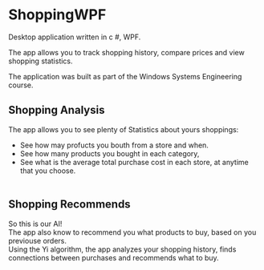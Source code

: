 ﻿# ShoppingWPF
Desktop application written in c #, WPF.

The app allows you to track shopping history, compare prices and view shopping statistics.

The application was built as part of the Windows Systems Engineering course.

## Shopping Analysis
The app allows you  to see plenty of Statistics about yours shoppings:<br />

- See how may profucts you bouth from a store and when.<br />
- See how many products you bought in each category,<br />
- See what is the average total purchase cost in each store, at anytime that you choose.<br /><br />

## Shopping Recommends
So this is our AI! <br />
The app also know to recommend you what products to buy, based on you previouse orders.<br />
Using the Yi algorithm, the app analyzes your shopping history, finds connections between purchases and recommends what to buy.
